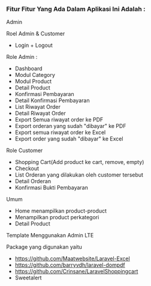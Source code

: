 ### Fitur Fitur Yang Ada Dalam Aplikasi Ini Adalah :

Admin

Roel Admin & Customer 
- Login + Logout

Role Admin :
- Dashboard
- Modul Category
- Modul Product
- Detail Product
- Konfirmasi Pembayaran
- Detail Konfirmasi Pembayaran
- List Riwayat Order 
- Detail Riwayat Order
- Export Semua riwayat order ke PDF
- Export orderan yang sudah "dibayar" ke PDF
- Export semua riwayat order ke Excel
- Export order yang sudah "dibayar" ke Excel 


Role Customer
- Shopping Cart(Add product ke cart, remove, empty)
- Checkout
- List Orderan yang dilakukan oleh customer tersebut
- Detail Orderan
- Konfirmasi Bukti Pembayaran

Umum 
- Home menampilkan product-product
- Menampilkan product perkategori
- Detail Product

Template Menggunakan Admin LTE

Package yang digunakan yaitu 
- https://github.com/Maatwebsite/Laravel-Excel
- https://github.com/barryvdh/laravel-dompdf
- https://github.com/Crinsane/LaravelShoppingcart
- Sweetalert


